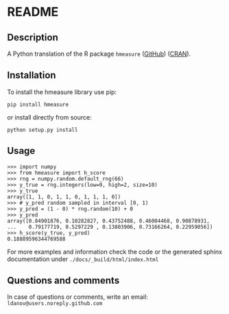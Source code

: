 # README

## Description 

A Python translation of the R package `hmeasure` ([GitHub](https://github.com/canagnos/hmeasure)) ([CRAN](https://cran.r-project.org/package=hmeasure)).

## Installation 

To install the hmeasure library use pip:

```
pip install hmeasure
```
or install directly from source:

```
python setup.py install
```

## Usage

``` 
>>> import numpy
>>> from hmeasure import h_score
>>> rng = numpy.random.default_rng(66)
>>> y_true = rng.integers(low=0, high=2, size=10)
>>> y_true
array([1, 1, 0, 1, 1, 0, 1, 1, 1, 0])
>>> # y_pred random sampled in interval [0, 1)
>>> y_pred = (1 - 0) * rng.random(10) + 0
>>> y_pred
array([0.84901876, 0.10282827, 0.43752488, 0.46004468, 0.90878931,
...    0.79177719, 0.5297229 , 0.13803906, 0.73166264, 0.22959056])
>>> h_score(y_true, y_pred)
0.18889596344769588
```
For more examples and information check the code or the generated sphinx documentation under `./docs/_build/html/index.html`

## Questions and comments
In case of questions or comments, write an email:  
`ldanov@users.noreply.github.com`